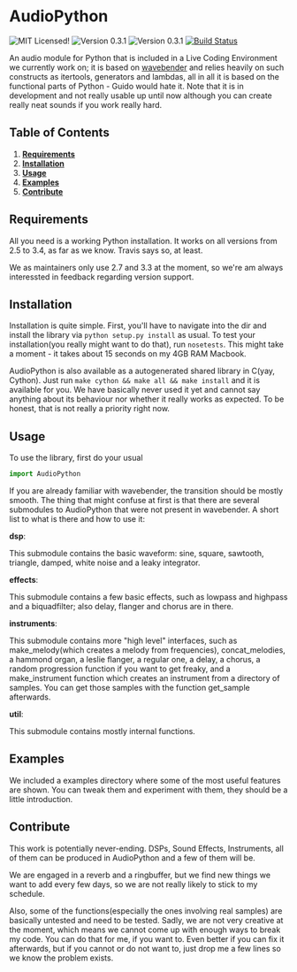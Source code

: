 AudioPython
===========

![MIT Licensed!](http://img.shields.io/badge/license-mit-blue.svg)
![Version 0.3.1](http://img.shields.io/badge/version-0.3.1-yellow.svg)
![Version 0.3.1](http://img.shields.io/badge/python_version-2.5--3.4-green.svg)
[![Build Status](https://travis-ci.org/VeotProjects/AudioPython.png?branch=master)](https://travis-ci.org/VetoProjects/AudioPython)

An audio module for Python that is included in a Live Coding Environment we currently work on;
it is based on [wavebender](https://github.com/zacharydenton/wavebender/) and relies heavily
on such constructs as itertools, generators and lambdas, all in all it is based on the
functional parts of Python - Guido would hate it. Note that it is in development and
not really usable up until now although you can create really neat sounds if you work really
hard.

Table of Contents
-----------------
1. **[Requirements](#requirements)**
2. **[Installation](#installation)**
3. **[Usage](#usage)**
4. **[Examples](#examples)**
5. **[Contribute](#contribute)**

Requirements
------------

All you need is a working Python installation. It works on all versions from 2.5 to 3.4, as 
far as we know. Travis says so, at least.

We as maintainers only use 2.7 and 3.3 at the moment, so we're am always interessted in feedback regarding
version support.

Installation
------------

Installation is quite simple. First, you'll have to navigate into the dir and install the 
library via `python setup.py install` as usual. To test your installation(you really might want
to do that), run `nosetests`. This might take a moment - it takes about 15 seconds on my 4GB RAM
Macbook.

AudioPython is also available as a autogenerated shared library in C(yay, Cython). Just run
`make cython && make all && make install` and it is available for you. We have basically never 
used it yet and cannot say anything about its behaviour nor whether it really works as expected. 
To be honest, that is not really a priority right now.

Usage
-----

To use the library, first do your usual

```python
import AudioPython
```

If you are already familiar with wavebender, the transition should be mostly smooth.
The thing that might confuse at first is that there are several submodules to AudioPython
that were not present in wavebender. A short list to what is there and how to use it:

**dsp**:

This submodule contains the basic waveform: sine, square, sawtooth, triangle, damped, 
white noise and a leaky integrator.

**effects**:

This submodule contains a few basic effects, such as lowpass and highpass and a biquadfilter;
also delay, flanger and chorus are in there.

**instruments**:

This submodule contains more "high level" interfaces, such as make_melody(which creates a melody
from frequencies), concat_melodies, a hammond organ, a leslie flanger, a regular one, a delay,
a chorus, a random progression function if you want to get freaky, and a make_instrument function
which creates an instrument from a directory of samples. You can get those samples with the function
get_sample afterwards.

**util**:

This submodule contains mostly internal functions.

Examples
--------

We included a examples directory where some of the most useful features are shown. You can tweak them
and experiment with them, they should be a little introduction.

Contribute
----------

This work is potentially never-ending. DSPs, Sound Effects, Instruments, all of them can
be produced in AudioPython and a few of them will be.

We are engaged in a reverb and a ringbuffer, but we find new things we want to add every few
days, so we are not really likely to stick to my schedule.

Also, some of the functions(especially the ones involving real samples) are basically untested and 
need to be tested. Sadly, we are not very creative at the moment, which means we cannot come up with 
enough ways to break my code. You can do that for me, if you want to. Even better if you can fix it 
afterwards, but if you cannot or do not want to, just drop me a few lines so we know the problem exists.
